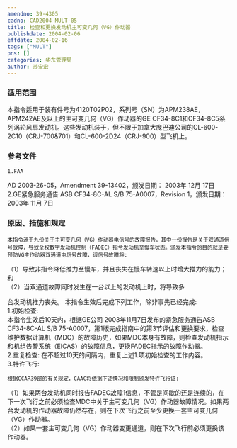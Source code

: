 ```yaml
---
amendno: 39-4305  
cadno: CAD2004-MULT-05  
title: 检查和更换发动机主可变几何（VG）作动器  
publishdate: 2004-02-06  
effdate: 2004-02-16  
tags: ["MULT"]  
pns: []  
categories: 华东管理局  
author: 孙安宏  
---
```

  
### 适用范围  
本指令适用于装有件号为4120T02P02，系列号（SN）为APM238AE，APM242AE及以上的主可变几何（VG）作动器的GE CF34-8C1和CF34-8C5系列涡轮风扇发动机。这些发动机装于，但不限于加拿大庞巴迪公司的CL-600-2C10（CRJ-700&701）和CL-600-2D24（CRJ-900）型飞机上。  
  
<!--more-->  
### 参考文件  
    1.FAA  
AD 2003-26-05，Amendment 39-13402，颁发日期： 2003年 12月 17日  
    2.GE紧急服务通告 ASB CF34-8C-AL S/B 75-A0007，Revision 1，颁发日期：2003年 11月 7日  
  
### 原因、措施和规定  
    本指令源于九份关于主可变几何（VG）作动器电信号的故障报告，其中一份报告是关于双通道信号故障，导致全权数字发动机控制（FADEC）指令发动机至慢车状态。颁发本指令的目的就是要预防VG主作动器双通道电信号故障，该信号故障将:  
   （1）导致非指令降低推力至慢车，并且丧失在慢车转速以上时增大推力的能力；和  
   （2）当双通道故障同时发生在一台以上的发动机上时，将导致多  
      
台发动机推力丧失。     本指令生效后完成下列工作，除非事先已经完成:  
    1.初始检查:  
    本指令生效后10天内，根据GE公司 2003年11月7日发布的紧急服务通告ASB CF34-8C-AL S/B 75-A0007，第1版完成指南中的第3节评估和更换要求，检查维护数据计算机（MDC）的故障历史，如果MDC本身有故障，则检查发动机指示和机组告警系统（EICAS）的故障信息，更换FADEC指示的故障作动器。  
    2.重复检查:     在不超过10天的间隔内，重复上述1.项初始检查的工作内容。  
    3.特许飞行:  
  
    根据CCAR39部的有关规定，CAAC将依据下述情况和限制颁发特许飞行证:  
   （1）如果两台发动机同时报告FADEC故障1信息，不管是间歇的还是连续的，在下一次飞行之前必须检查MDC中关于主可变几何（VG）作动器故障情况。如果两台发动机的作动器故障仍然存在，则在下次飞行之前至少更换一套主可变几何（VG）作动器。  
   （2）如果一套主可变几何（VG）作动器变更通道，则在下次飞行前必须更换该作动器。  
  
